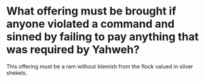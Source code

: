 # What offering must be brought if anyone violated a command and sinned by failing to pay anything that was required by Yahweh?

This offering must be a ram without blemish from the flock valued in silver shekels.
